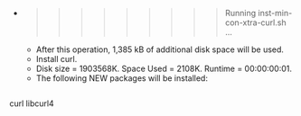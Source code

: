 * >>>>>>>>> Running inst-min-con-xtra-curl.sh ...
  * After this operation, 1,385 kB of additional disk space will be used.
  * Install curl.
  * Disk size = 1903568K. Space Used = 2108K. Runtime = 00:00:00:01.
  * The following NEW packages will be installed:
  ```bash
curl libcurl4
  ```
